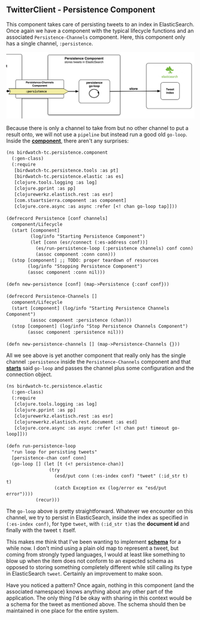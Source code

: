 ## TwitterClient - Persistence Component

This component takes care of persisting tweets to an index in ElasticSearch. Once again we have a component with the typical lifecycle functions and an associated ````Persistence-Channels```` component. Here, this component only has a single channel, ````:persistence````.

![Persistence Component with Channels](images/tc_persistence.png)

Because there is only a channel to take from but no other channel to put a result onto, we will not use a ````pipeline```` but instead run a good old ````go-loop````. Inside the **[component](https://github.com/matthiasn/BirdWatch/blob/5fe69fbfaa956039e1f89a26811d0c86775dd594/Clojure-Websockets/TwitterClient/src/clj/birdwatch_tc/persistence/component.clj)**, there aren't any surprises:

```
(ns birdwatch-tc.persistence.component
  (:gen-class)
  (:require
   [birdwatch-tc.persistence.tools :as pt]
   [birdwatch-tc.persistence.elastic :as es]
   [clojure.tools.logging :as log]
   [clojure.pprint :as pp]
   [clojurewerkz.elastisch.rest :as esr]
   [com.stuartsierra.component :as component]
   [clojure.core.async :as async :refer [<! chan go-loop tap]]))

(defrecord Persistence [conf channels]
  component/Lifecycle
  (start [component]
         (log/info "Starting Persistence Component")
         (let [conn (esr/connect (:es-address conf))]
           (es/run-persistence-loop (:persistence channels) conf conn)
           (assoc component :conn conn)))
  (stop [component] ;; TODO: proper teardown of resources
        (log/info "Stopping Persistence Component")
        (assoc component :conn nil)))

(defn new-persistence [conf] (map->Persistence {:conf conf}))

(defrecord Persistence-Channels []
  component/Lifecycle
  (start [component] (log/info "Starting Persistence Channels Component")
         (assoc component :persistence (chan)))
  (stop [component] (log/info "Stop Persistence Channels Component")
        (assoc component :persistence nil)))

(defn new-persistence-channels [] (map->Persistence-Channels {}))
```

All we see above is yet another component that really only has the single channel ````:persistence```` inside the ````Persistence-Channels```` component and that **[starts](https://github.com/matthiasn/BirdWatch/blob/43a9c09493257b9c9b5e9e5644df5f67085feb84/Clojure-Websockets/TwitterClient/src/clj/birdwatch_tc/percolator/elastic.clj)** said ````go-loop```` and passes the channel plus some configuration and the connection object.

```
(ns birdwatch-tc.persistence.elastic
  (:gen-class)
  (:require
   [clojure.tools.logging :as log]
   [clojure.pprint :as pp]
   [clojurewerkz.elastisch.rest :as esr]
   [clojurewerkz.elastisch.rest.document :as esd]
   [clojure.core.async :as async :refer [<! chan put! timeout go-loop]]))

(defn run-persistence-loop
  "run loop for persisting tweets"
  [persistence-chan conf conn]
  (go-loop [] (let [t (<! persistence-chan)]
                (try
                  (esd/put conn (:es-index conf) "tweet" (:id_str t) t)
                  (catch Exception ex (log/error ex "esd/put error"))))
           (recur)))
```

The ````go-loop```` above is pretty straightforward. Whatever we encounter on this channel, we try to persist in ElasticSearch, inside the index as specified in ````(:es-index conf)````, for type ````tweet````, with ````(:id_str t)````as the **document id** and finally with the tweet ````t```` itself.

This makes me think that I've been wanting to implement **[schema](https://github.com/Prismatic/schema)** for a while now. I don't mind using a plain old map to represent a tweet, but coming from strongly typed languages, I would at least like something to blow up when the item does not conform to an expected schema as opposed to storing something completely different while still calling its type in ElasticSearch ````tweet````. Certainly an improvement to make soon.

Have you noticed a pattern? Once again, nothing in this component (and the associated namespace) knows anything about any other part of the application. The only thing I'd be okay with sharing in this context would be a schema for the tweet as mentioned above. The schema should then be maintained in one place for the entire system.
